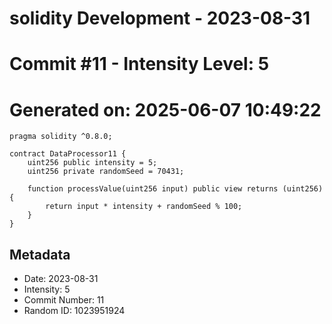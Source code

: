 ﻿# solidity Development - 2023-08-31
# Commit #11 - Intensity Level: 5
# Generated on: 2025-06-07 10:49:22
```solidity
pragma solidity ^0.8.0;

contract DataProcessor11 {
    uint256 public intensity = 5;
    uint256 private randomSeed = 70431;

    function processValue(uint256 input) public view returns (uint256) {
        return input * intensity + randomSeed % 100;
    }
}
```
## Metadata
- Date: 2023-08-31
- Intensity: 5
- Commit Number: 11
- Random ID: 1023951924
